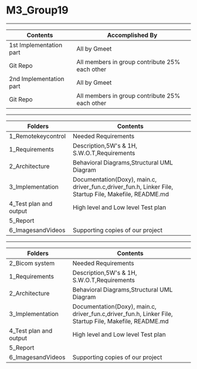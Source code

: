 # M3_Group19

---

| Contents | Accomplished By |
|---|---|
| 1st Implementation part | All by Gmeet |
| Git Repo | All members in group contribute 25% each other |
| 2nd Implementation part | All by Gmeet |
| Git Repo | All members in group contribute 25% each other |


---

| Folders | Contents |
|---|---|
| 1_Remotekeycontrol | Needed Requirements |
|  1_Requirements | Description,5W's & 1H, S.W.O.T,Requirements  |
|  2_Architecture | Behavioral Diagrams,Structural UML Diagram |
|  3_Implementation | Documentation(Doxy), main.c, driver_fun.c,driver_fun.h, Linker File, Startup File, Makefile, README.md |
|  4_Test plan and output | High level and Low level Test plan |
|  5_Report |  |
|  6_ImagesandVideos | Supporting copies of our project |

---

| Folders | Contents |
|---|---|
| 2_Bicom system | Needed Requirements |
|  1_Requirements | Description,5W's & 1H, S.W.O.T,Requirements  |
|  2_Architecture | Behavioral Diagrams,Structural UML Diagram |
|  3_Implementation | Documentation(Doxy), main.c, driver_fun.c,driver_fun.h, Linker File, Startup File, Makefile, README.md |
|  4_Test plan and output | High level and Low level Test plan |
|  5_Report |  |
|  6_ImagesandVideos | Supporting copies of our project |
